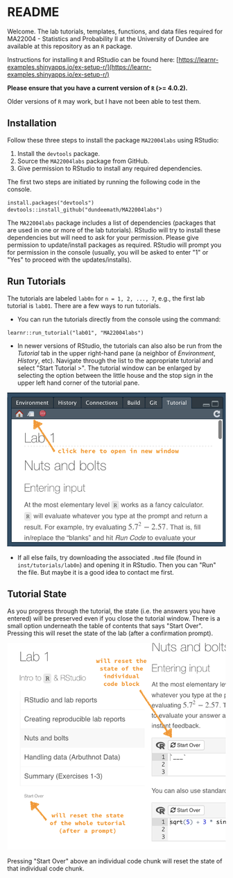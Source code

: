 # README

Welcome. The lab tutorials, templates, functions, and data files required for MA22004 - Statistics and Probability II at the University of Dundee are available at this repository as an `R` package. 

Instructions for installing `R` and RStudio can be found here:
[https://learnr-examples.shinyapps.io/ex-setup-r/](https://learnr-examples.shinyapps.io/ex-setup-r/)

**Please ensure that you have a current version of `R` (>= 4.0.2).** 

Older versions of `R` may work, but I have not been able to test them. 

## Installation

Follow these three steps to install the package `MA22004labs` using RStudio: 

1.  Install the `devtools` package.
2.  Source the `MA22004labs` package from GitHub.
3.  Give permission to RStudio to install any required dependencies. 

The first two steps are initiated by running the following code in the console. 

```
install.packages("devtools")
devtools::install_github("dundeemath/MA22004labs")
```

The `MA22004labs` package includes a list of dependencies (packages that are used in one or more of the lab tutorials). RStudio will try to install these dependencies but will need to ask for your permission. Please give permission to update/install packages as required. RStudio will prompt you for permission in the console (usually, you will be asked to enter "1" or "Yes" to proceed with the updates/installs).


## Run Tutorials

The tutorials are labeled `lab0n` for `n = 1, 2, ..., 7`, e.g., the first lab tutorial is `lab01`. There are a few ways to run tutorials. 

-  You can run the tutorials directly from the console using the command:

```
learnr::run_tutorial("lab01", "MA22004labs")
```

-  In newer versions of RStudio, the tutorials can also also be run from the *Tutorial* tab in the upper right-hand pane (a neighbor of *Environment*, *History*, etc). Navigate through the list to the appropriate tutorial and select "Start Tutorial >". The tutorial window can be enlarged by selecting the option between the little house and the stop sign in the upper left hand corner of the tutorial pane. 

![Enlarge tutorial window by selecting the option between the little house and the stop sign in the upper left hand corner of the tutorial pane.](images/enlargetutorial.png)

-  If all else fails, try downloading the associated `.Rmd` file (found in `inst/tutorials/lab0n`) and opening it in RStudio. Then you can "Run" the file. But maybe it is a good idea to contact me first.

## Tutorial State

As you progress through the tutorial, the state (i.e. the answers you have entered) will be preserved even if you close the tutorial window. There is a small option underneath the table of contents that says "Start Over". Pressing this will reset the state of the lab (after a confirmation prompt). 

![The tutorial state will be preserved unless you manually rest it by clicking "Start Over".](images/state.png)

Pressing "Start Over" above an individual code chunk will reset the state of that individual code chunk. 
